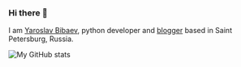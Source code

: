 ### Hi there 👋

<!--
**ybibaev/ybibaev** is a ✨ _special_ ✨ repository because its `README.md` (this file) appears on your GitHub profile.

Here are some ideas to get you started:

- 🔭 I’m currently working on ...
- 🌱 I’m currently learning ...
- 👯 I’m looking to collaborate on ...
- 🤔 I’m looking for help with ...
- 💬 Ask me about ...
- 📫 How to reach me: ...
- 😄 Pronouns: ...
- ⚡ Fun fact: ...
-->

I am [Yaroslav Bibaev](https://bibaev.dev), python developer and [blogger](https://instagram.com/y.bibaev) based in Saint Petersburg, Russia.

![My GitHub stats](https://github-readme-stats.vercel.app/api?username=ybibaev)
